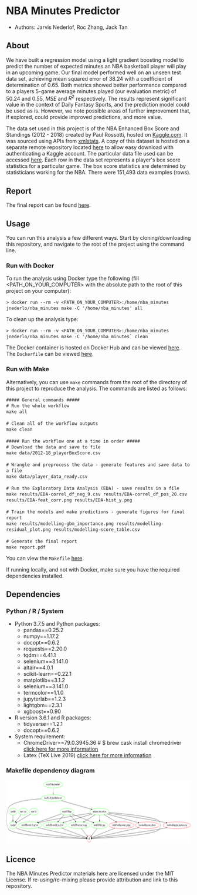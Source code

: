 # NBA Minutes Predictor

- Authors: Jarvis Nederlof, Roc Zhang, Jack Tan

## About

We have built a regression model using a light gradient boosting model to predict the number of expected minutes an NBA basketball player will play in an upcoming game. Our final model performed well on an unseen test data set, achieving mean squared error of 38.24 with a coefficient of determination of 0.65. Both metrics showed better performance compared to a players 5-game average minutes played (our evaluation metric) of 50.24 and 0.55, $MSE$ and $R^2$ respectively. The results represent significant value in the context of Daily Fantasy Sports, and the prediction model could be used as is. However, we note possible areas of further improvement that, if explored, could provide improved predictions, and more value.

The data set used in this project is of the NBA Enhanced Box Score and Standings (2012 - 2018) created by Paul Rossotti, hosted on [Kaggle.com](https://www.kaggle.com/pablote/nba-enhanced-stats#2012-18_playerBoxScore.csv). It was sourced using APIs from [xmlstats](https://erikberg.com/api). A copy of this dataset is hosted on a separate remote repository located [here](https://github.com/jnederlo/nba_data) to allow easy download with authenticating a Kaggle account. The particular data file used can be accessed [here](https://github.com/jnederlo/nba_data/blob/master/2012-18_playerBoxScore.csv). Each row in the data set represents a player's box score statistics for a particular game. The box score statistics are determined by statisticians working for the NBA. There were 151,493 data examples (rows).

## Report

The final report can be found [here](https://github.com/UBC-MDS/DSCI_522_group408/blob/master/report.pdf).

## Usage

You can run this analysis a few different ways. Start by cloning/downloading this repository, and navigate to the root of the project using the command line.

### Run with Docker

To run the analysis using Docker type the following (fill <PATH_ON_YOUR_COMPUTER> with the absolute path to the root of this project on your computer):

```
> docker run --rm -v <PATH_ON_YOUR_COMPUTER>:/home/nba_minutes jnederlo/nba_minutes make -C '/home/nba_minutes' all
```

To clean up the analysis type:

```
> docker run --rm -v <PATH_ON_YOUR_COMPUTER>:/home/nba_minutes jnederlo/nba_minutes make -C '/home/nba_minutes` clean
```

The Docker container is hosted on Docker Hub and can be viewed [here](https://hub.docker.com/repository/docker/jnederlo/nba_minutes/general). The `Dockerfile` can be viewed [here](https://github.com/UBC-MDS/DSCI_522_group408/blob/master/Dockerfile).

### Run with Make

Alternatively, you can use `make` commands from the root of the directory of this project to reproduce the analysis. The commands are listed as follows:  

```
##### General commands #####
# Run the whole workflow
make all

# Clean all of the workflow outputs
make clean

##### Run the workflow one at a time in order #####
# Download the data and save to file
make data/2012-18_playerBoxScore.csv

# Wrangle and preprocess the data - generate features and save data to a file
make data/player_data_ready.csv

# Run the Exploratory Data Analysis (EDA) - save results in a file
make results/EDA-correl_df_neg_9.csv results/EDA-correl_df_pos_20.csv results/EDA-feat_corr.png results/EDA-hist_y.png

# Train the models and make predictions - generate figures for final report
make results/modelling-gbm_importance.png results/modelling-residual_plot.png results/modelling-score_table.csv 

# Generate the final report
make report.pdf
```

You can view the `Makefile` [here](https://github.com/UBC-MDS/DSCI_522_group408/blob/master/Makefile).

If running locally, and not with Docker, make sure you have the required dependencies installed.

## Dependencies

### Python / R / System
 - Python 3.7.5 and Python packages:
	 - pandas==0.25.2
	 - numpy==1.17.2
	 - docopt==0.6.2
	 - requests==2.20.0
	 - tqdm==4.41.1
	 - selenium==3.141.0
	 - altair==4.0.1
	 - scikit-learn==0.22.1
	 - matplotlib==3.1.2
	 - selenium==3.141.0
	 - termcolor==1.1.0
	 - jupyterlab==1.2.3
	 - lightgbm==2.3.1
	 - xgboost==0.90
 - R version 3.6.1 and R packages:
	 - tidyverse==1.2.1
	 - docopt==0.6.2
 - System requirement:
	 - ChromeDriver==79.0.3945.36 # $ brew cask install chromedriver
	 [click here for more information](https://altair-viz.github.io/user_guide/saving_charts.html)
	 - Latex (TeX Live 2019)
	 [click here for more information](https://nbconvert.readthedocs.io/en/latest/install.html#installing-tex)

### Makefile dependency diagram 

<img src="makefile_dependency.png" alt="drawing" height="170"/>

## Licence

The NBA Minutes Predictor materials here are licensed under the MIT License. If re-using/re-mixing please provide attribution and link to this repository.